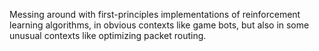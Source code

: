 Messing around with first-principles implementations of reinforcement learning algorithms, in obvious contexts like 
game bots, but also in some unusual contexts like optimizing packet routing. 
